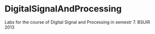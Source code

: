 DigitalSignalAndProcessing
==========================

Labs for the course of Digital Signal and Processing in semestr 7. BSUIR 2013
